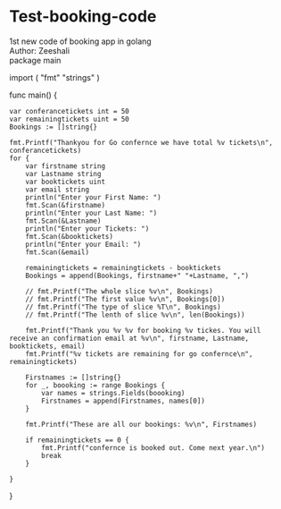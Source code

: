 # Test-booking-code
1st new code of booking app in golang
<br>
Author: Zeeshali
<br>
package main

import (
	"fmt"
	"strings"
)

func main() {

	var conferancetickets int = 50
	var remainingtickets uint = 50
	Bookings := []string{}

	fmt.Printf("Thankyou for Go confernce we have total %v tickets\n", conferancetickets)
	for {
		var firstname string
		var Lastname string
		var booktickets uint
		var email string
		println("Enter your First Name: ")
		fmt.Scan(&firstname)
		println("Enter your Last Name: ")
		fmt.Scan(&Lastname)
		println("Enter your Tickets: ")
		fmt.Scan(&booktickets)
		println("Enter your Email: ")
		fmt.Scan(&email)

		remainingtickets = remainingtickets - booktickets
		Bookings = append(Bookings, firstname+" "+Lastname, ",")

		// fmt.Printf("The whole slice %v\n", Bookings)
		// fmt.Printf("The first value %v\n", Bookings[0])
		// fmt.Printf("The type of slice %T\n", Bookings)
		// fmt.Printf("The lenth of slice %v\n", len(Bookings))

		fmt.Printf("Thank you %v %v for booking %v tickes. You will receive an confirmation email at %v\n", firstname, Lastname, booktickets, email)
		fmt.Printf("%v tickets are remaining for go confernce\n", remainingtickets)

		Firstnames := []string{}
		for _, boooking := range Bookings {
			var names = strings.Fields(boooking)
			Firstnames = append(Firstnames, names[0])
		}

		fmt.Printf("These are all our bookings: %v\n", Firstnames)

		if remainingtickets == 0 {
			fmt.Printf("confernce is booked out. Come next year.\n")
			break
		}

	}
}
